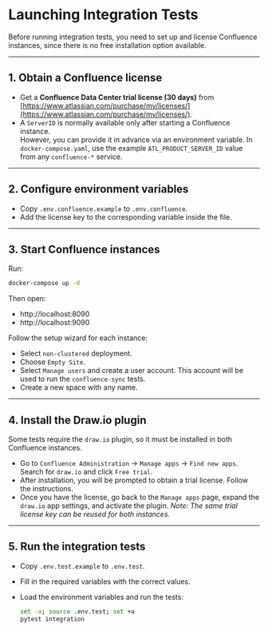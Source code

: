 # Launching Integration Tests

Before running integration tests, you need to set up and license Confluence instances, since there is no free
installation option available.

---

## 1. Obtain a Confluence license

- Get a **Confluence Data Center trial license (30 days)** from  
  [https://www.atlassian.com/purchase/my/licenses/](https://www.atlassian.com/purchase/my/licenses/).
- A `ServerID` is normally available only after starting a Confluence instance.  
  However, you can provide it in advance via an environment variable.
  In `docker-compose.yaml`, use the example `ATL_PRODUCT_SERVER_ID` value from any `confluence-*` service.

---

## 2. Configure environment variables

- Copy `.env.confluence.example` to `.env.confluence`.
- Add the license key to the corresponding variable inside the file.

---

## 3. Start Confluence instances

Run:

```bash
docker-compose up -d
```

Then open:

- http://localhost:8090
- http://localhost:9090

Follow the setup wizard for each instance:

- Select `non-clustered` deployment.
- Choose `Empty Site`.
- Select `Manage users` and create a user account. This account will be used to run the `confluence-sync` tests.
- Create a new space with any name.

---

## 4. Install the Draw.io plugin

Some tests require the `draw.io` plugin, so it must be installed in both Confluence instances.

- Go to `Confluence Administration` → `Manage apps` → `Find new apps`. Search for `draw.io` and click `Free trial`.
- After installation, you will be prompted to obtain a trial license. Follow the instructions.
- Once you have the license, go back to the `Manage apps` page, expand the `draw.io` app settings, and activate the
  plugin.
  _Note: The same trial license key can be reused for both instances._

---

## 5. Run the integration tests

- Copy `.env.test.example` to `.env.test`.
- Fill in the required variables with the correct values.
- Load the environment variables and run the tests:

    ```bash
    set -a; source .env.test; set +a
    pytest integration
    ```
